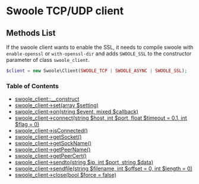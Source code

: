 # Swoole TCP/UDP client

## Methods List

If the swoole client wants to enable the SSL, it needs to compile swoole with `enable-openssl` or `with-openssl-dir` and adds `SWOOLE_SSL` to the constructor parameter of class `swoole_client`. 

```php
$client = new Swoole\Client(SWOOLE_TCP | SWOOLE_ASYNC | SWOOLE_SSL);
```

### Table of Contents

- [swoole_client::__construct](/modules/swoole-client/methods/construct.md)
- [swoole_client->set(array $setting)](/modules/swoole-client/methods/set.md)
- [swoole_client->on(string $event, mixed $callback)](/modules/swoole-client/methods/on.md)
- [swoole_client->connect(string $host, int $port, float $timeout = 0.1, int $flag = 0)](/modules/swoole-client/methods/connect.md)
- [swoole_client->isConnected()](/modules/swoole-client/methods/isconnected.md)
- [swoole_client->getSocket()](/modules/swoole-client/methods/getsocket.md)
- [swoole_client->getSockName()](/modules/swoole-client/methods/getsockname.md)
- [swoole_client->getPeerName()](/modules/swoole-client/methods/getpeername.md)
- [swoole_client->getPeerCert()](/modules/swoole-client/methods/getpeercert.md)
- [swoole_client->sendto(string $ip, int $port, string $data)](/modules/swoole-client/methods/sendto.md)
- [swoole_client->sendfile(string $filename, int $offset = 0, int $length = 0)](/modules/swoole-client/methods/sendfile.md)
- [swoole_client->close(bool $force = false)](/modules/swoole-client/methods/close.md)


